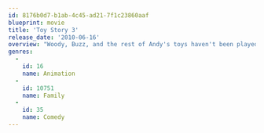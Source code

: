```yaml
---
id: 8176b0d7-b1ab-4c45-ad21-7f1c23860aaf
blueprint: movie
title: 'Toy Story 3'
release_date: '2010-06-16'
overview: "Woody, Buzz, and the rest of Andy's toys haven't been played with in years. With Andy about to go to college, the gang find themselves accidentally left at a nefarious day care center. The toys must band together to escape and return home to Andy."
genres:
  -
    id: 16
    name: Animation
  -
    id: 10751
    name: Family
  -
    id: 35
    name: Comedy
---
```

